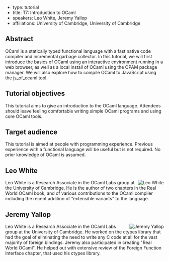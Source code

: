 - type: tutorial
- title: T7: Introduction to OCaml
- speakers: Leo White, Jeremy Yallop
- affiliations: University of Cambridge, University of Cambridge


## Abstract
OCaml is a statically typed functional language with a fast native
code compiler and incremental garbage collector. In this tutorial, we
will first introduce the basics of OCaml using an interactive
environment running in a web browser, as well as a local install of
OCaml using the OPAM package manager. We will also explore how to
compile OCaml to JavaScript using the js_of_ocaml tool.

## Tutorial objectives
This tutorial aims to give an introduction to the OCaml
language. Attendees should leave feeling comfortable writing simple
OCaml programs and using core OCaml tools.

## Target audience
This tutorial is aimed at people with programming experience. Previous
experience with a functional language will be useful but is not
required. No prior knowledge of OCaml is assumed.

## Leo White
<img align="right" src="img/leo-white.jpg" alt="Leo White"></img>
Leo White is a Research Associate in the OCaml Labs group at the
University of Cambridge. He is the author of two chapters in the Real
World OCaml book, and of various contributions to the OCaml compiler
including the recent addition of "extensible variants" to the
language.

## Jeremy Yallop
<img align="right" src="img/jeremy-yallop.jpg" alt="Jeremy Yallop"></img>
Leo White is a Research Associate in the OCaml Labs group at the
University of Cambridge. He worked on the ctypes library
that had the goal of eliminating the need to write any C code at all for the vast majority of foreign bindings.
Jeremy also participated in creating "Real World OCaml".
He helped out with extensive review of the Foreign Function Interface chapter,
that used his ctypes library. 